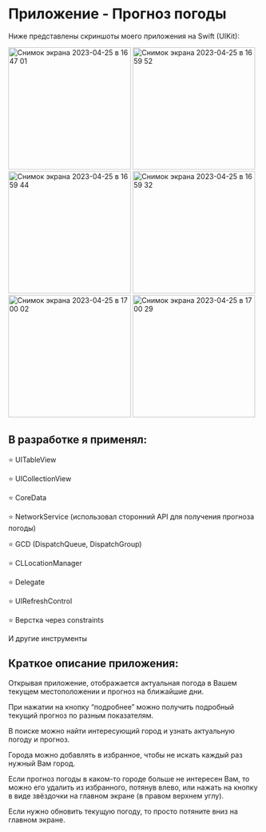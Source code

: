 # Приложение - Прогноз погоды
Ниже представлены скриншоты моего приложения на Swift (UIKit):

<img width="245" alt="Снимок экрана 2023-04-25 в 16 47 01" src="https://user-images.githubusercontent.com/122968178/234297169-d4737951-0a2f-4bc2-9223-88a4046d7c0e.png">   <img width="245" alt="Снимок экрана 2023-04-25 в 16 59 52" src="https://user-images.githubusercontent.com/122968178/234301113-6322c14f-f882-4e4e-889f-c1a33c0348c5.png">
<img width="245" alt="Снимок экрана 2023-04-25 в 16 59 44" src="https://user-images.githubusercontent.com/122968178/234301188-e11154fb-369d-489f-b5da-69690c52e66e.png">  <img width="245" alt="Снимок экрана 2023-04-25 в 16 59 32" src="https://user-images.githubusercontent.com/122968178/234301926-1e144718-b3e2-490a-986e-eb068fab5919.png">   <img width="245" alt="Снимок экрана 2023-04-25 в 17 00 02" src="https://user-images.githubusercontent.com/122968178/234316906-6c58e0e0-95cc-4c52-86d2-ce6334fb16fc.png">   <img width="245" alt="Снимок экрана 2023-04-25 в 17 00 29" src="https://user-images.githubusercontent.com/122968178/234317202-b797f3cc-2f13-43f4-a6f5-219eb0538878.png">


## В разработке я применял:

⭐ UITableView

⭐ UICollectionView

⭐ CoreData

⭐ NetworkService (использовал сторонний API для получения прогноза погоды)

⭐ GCD (DispatchQueue, DispatchGroup)

⭐ CLLocationManager

⭐ Delegate

⭐ UIRefreshControl

⭐ Верстка через constraints

И другие инструменты

## Краткое описание приложения:

Открывая приложение, отображается актуальная погода в Вашем текущем местоположении и прогноз на ближайшие дни.

При нажатии на кнопку “подробнее” можно получить подробный текущий прогноз по разным показателям.

В поиске можно найти интересующий город и узнать актуальную погоду и прогноз.

Города можно добавлять в избранное, чтобы не искать каждый раз нужный Вам город.

Если прогноз погоды в каком-то городе больше не интересен Вам, то можно его удалить из избранного, потянув влево, или нажать на кнопку в виде звёздочки на главном экране (в правом верхнем углу).

Если нужно обновить текущую погоду, то просто потяните вниз на главном экране.
